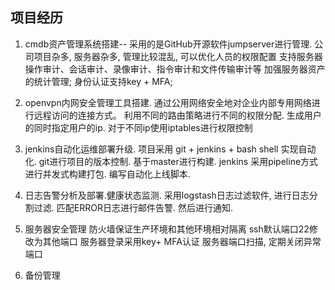 ## 项目经历

1. cmdb资产管理系统搭建-- 采用的是GitHub开源软件jumpserver进行管理.
公司项目杂多, 服务器杂多, 管理比较混乱,
可以优化人员的权限配置
支持服务器操作审计、会话审计、录像审计、指令审计和文件传输审计等
加强服务器资产的统计管理;
身份认证支持key + MFA;

2. openvpn内网安全管理工具搭建.
通过公用网络安全地对企业内部专用网络进行远程访问的连接方式。
利用不同的路由策略进行不同的权限分配.
生成用户的同时指定用户的ip. 对于不同ip使用iptables进行权限控制

3. jenkins自动化运维部署升级.
项目采用 git + jenkins + bash shell 实现自动化.
git进行项目的版本控制. 基于master进行构建.
jenkins 采用pipeline方式进行并发式构建打包.
编写自动化上线脚本.

4. 日志告警分析及部署.健康状态监测.
采用logstash日志过滤软件, 进行日志分割过滤.
匹配ERROR日志进行邮件告警. 然后进行通知.

5. 服务器安全管理
防火墙保证生产环境和其他环境相对隔离
ssh默认端口22修改为其他端口
服务器登录采用key+ MFA认证
服务器端口扫描, 定期关闭异常端口

6. 备份管理